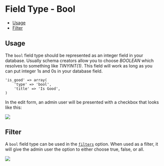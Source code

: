 # Field Type - Bool

- [Usage](#usage)
- [Filter](#filter)

<a name="usage"></a>
## Usage

The `bool` field type should be represented as an integer field in your database. Usually schema creators allow you to choose *BOOLEAN* which resolves to something like *TINYINT(1)*. This field will work as long as you can put integer 1s and 0s in your database field.

    'is_good' => array(
        'type' => 'bool',
        'title' => 'Is Good',
    )

In the edit form, an admin user will be presented with a checkbox that looks like this:

<img src="https://raw.github.com/FrozenNode/Laravel-Administrator/master/examples/images/field-type-bool.png" />

<a name="filter"></a>
## Filter

A `bool` field type can be used in the [`filters`](/docs/model-configuration#filters) option. When used as a filter, it will give the admin user the option to either choose true, false, or all.

<img src="https://raw.github.com/FrozenNode/Laravel-Administrator/master/examples/images/field-type-bool-filter.png" />